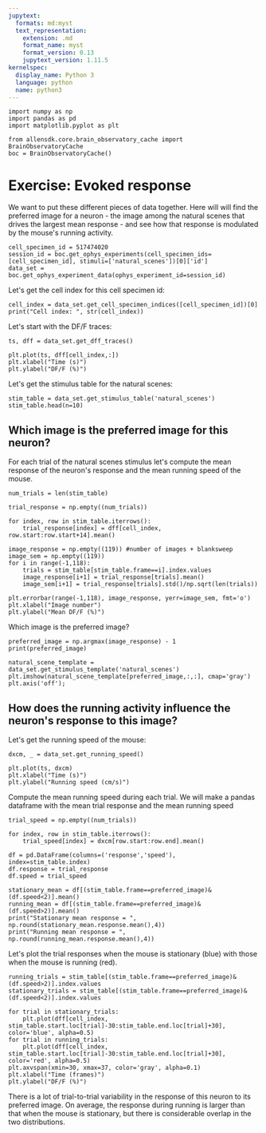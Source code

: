 ```yaml
---
jupytext:
  formats: md:myst
  text_representation:
    extension: .md
    format_name: myst
    format_version: 0.13
    jupytext_version: 1.11.5
kernelspec:
  display_name: Python 3
  language: python
  name: python3
---
```

```{code-cell} ipython3
import numpy as np
import pandas as pd
import matplotlib.pyplot as plt
```
```{code-cell} ipython3
from allensdk.core.brain_observatory_cache import BrainObservatoryCache
boc = BrainObservatoryCache()
```

# Exercise: Evoked response

We want to put these different pieces of data together. Here will will find the preferred image for a neuron - the image among the natural scenes that drives the largest mean response - and see how that response is modulated by the mouse's running activity.

```{code-cell} ipython3
cell_specimen_id = 517474020
session_id = boc.get_ophys_experiments(cell_specimen_ids=[cell_specimen_id], stimuli=['natural_scenes'])[0]['id']
data_set = boc.get_ophys_experiment_data(ophys_experiment_id=session_id)
```

Let's get the cell index for this cell specimen id:

```{code-cell} ipython3
cell_index = data_set.get_cell_specimen_indices([cell_specimen_id])[0]
print("Cell index: ", str(cell_index))
```

Let's start with the DF/F traces:

```{code-cell} ipython3
ts, dff = data_set.get_dff_traces()

plt.plot(ts, dff[cell_index,:])
plt.xlabel("Time (s)")
plt.ylabel("DF/F (%)")
```

Let's get the stimulus table for the natural scenes:

```{code-cell} ipython3
stim_table = data_set.get_stimulus_table('natural_scenes')
stim_table.head(n=10)
```

## Which image is the preferred image for this neuron?

For each trial of the natural scenes stimulus let's compute the mean response of the neuron's response and the mean running speed of the mouse.

```{code-cell} ipython3
num_trials = len(stim_table)

trial_response = np.empty((num_trials))

for index, row in stim_table.iterrows():
    trial_response[index] = dff[cell_index, row.start:row.start+14].mean()

image_response = np.empty((119)) #number of images + blanksweep
image_sem = np.empty((119))
for i in range(-1,118):
    trials = stim_table[stim_table.frame==i].index.values
    image_response[i+1] = trial_response[trials].mean()
    image_sem[i+1] = trial_response[trials].std()/np.sqrt(len(trials))

plt.errorbar(range(-1,118), image_response, yerr=image_sem, fmt='o')
plt.xlabel("Image number")
plt.ylabel("Mean DF/F (%)")
```

Which image is the preferred image?

```{code-cell} ipython3
preferred_image = np.argmax(image_response) - 1
print(preferred_image)

natural_scene_template = data_set.get_stimulus_template('natural_scenes')
plt.imshow(natural_scene_template[preferred_image,:,:], cmap='gray')
plt.axis('off');
```

## How does the running activity influence the neuron's response to this image?

Let's get the running speed of the mouse:

```{code-cell} ipython3
dxcm, _ = data_set.get_running_speed()

plt.plot(ts, dxcm)
plt.xlabel("Time (s)")
plt.ylabel("Running speed (cm/s)")
```

Compute the mean running speed during each trial. We will make a pandas dataframe with the mean trial response and the mean running speed

```{code-cell} ipython3
trial_speed = np.empty((num_trials))

for index, row in stim_table.iterrows():
    trial_speed[index] = dxcm[row.start:row.end].mean()

df = pd.DataFrame(columns=('response','speed'), index=stim_table.index)
df.response = trial_response
df.speed = trial_speed

stationary_mean = df[(stim_table.frame==preferred_image)&(df.speed<2)].mean()
running_mean = df[(stim_table.frame==preferred_image)&(df.speed>2)].mean()
print("Stationary mean response = ", np.round(stationary_mean.response.mean(),4))
print("Running mean response = ", np.round(running_mean.response.mean(),4))
```

Let's plot the trial responses when the mouse is stationary (blue) with those when the mouse is running (red).

```{code-cell} ipython3
running_trials = stim_table[(stim_table.frame==preferred_image)&(df.speed>2)].index.values
stationary_trials = stim_table[(stim_table.frame==preferred_image)&(df.speed<2)].index.values

for trial in stationary_trials:
    plt.plot(dff[cell_index, stim_table.start.loc[trial]-30:stim_table.end.loc[trial]+30], color='blue', alpha=0.5)
for trial in running_trials:
    plt.plot(dff[cell_index, stim_table.start.loc[trial]-30:stim_table.end.loc[trial]+30], color='red', alpha=0.5)
plt.axvspan(xmin=30, xmax=37, color='gray', alpha=0.1)
plt.xlabel("Time (frames)")
plt.ylabel("DF/F (%)")
```

There is a lot of trial-to-trial variability in the response of this neuron to its preferred image. On average, the response during running is larger than that when the mouse is stationary, but there is considerable overlap in the two distributions.
